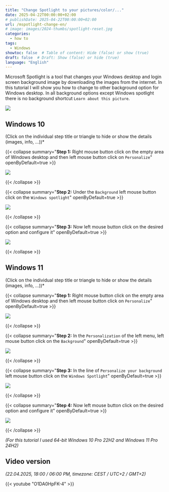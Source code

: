 ```yaml
---
title: "Change Spotlight to your pictures/color/..."
date: 2025-04-22T00:00:00+02:00
# publishDate: 2025-04-22T00:00:00+02:00
url: /mspotlight-change-en/
# image: images/2024-thumbs/spotlight-reset.jpg
categories: 
  - how to
tags: 
  - Windows
showtoc: false  # Table of content: Hide (false) or show (true)
draft: false  # Draft: Show (false) or hide (true)
language: "English"
---
```


Microsoft Spotlight is a tool that changes your Windows desktop and login screen background image by downloading the images from the internet. In this tutorial I will show you how to change to other background option for Windows desktop. In all background options except Windows spotlight there is no background shortcut `Learn about this picture`. 

  ![](/images/other/Win10en_-_desktop_-_learn_about_this_pic.jpeg)

## Windows 10

(Click on the individual step title or triangle to hide or show the details (images, info, ...))*

{{< collapse summary="**Step 1:** Right mouse button click on the empty area of Windows desktop and then left mouse button click on `Personalize`" openByDefault=true >}}

  ![](/images/other/Win10en_-_desktop_-_personalize.jpeg)

{{< /collapse >}}

{{< collapse summary="**Step 2:** Under the `Background` left mouse button click on the `Windows spotlight`" openByDefault=true >}}

  ![](/images/other/Win10en_-_Settings_-_Background_-_spotlight_select.jpeg)

{{< /collapse >}}

{{< collapse summary="**Step 3:** Now left mouse button click on the desired option and configure it" openByDefault=true >}}

  ![](/images/other/Win10en_-_Settings_-_Background_-_spotlight_select_-_background_options.jpeg)

{{< /collapse >}}

## Windows 11

(Click on the individual step title or triangle to hide or show the details (images, info, ...))*

{{< collapse summary="**Step 1:** Right mouse button click on the empty area of Windows desktop and then left mouse button click on `Personalize`" openByDefault=true >}}

  ![](/images/other/Win11en_-_desktop_-_personalize.jpeg)

{{< /collapse >}}

{{< collapse summary="**Step 2:** In the `Personalization` of the left menu, left mouse button click on the `Background`" openByDefault=true >}}

  ![](/images/other/Win11en_-_Settings_-_personalization_-_background.jpeg)

{{< /collapse >}}

{{< collapse summary="**Step 3:** In the line of `Personalize your background` left mouse button click on the `Windows Spotlight`" openByDefault=true >}}

  ![](/images/other/Win11en_-_Settings_-_personalization_-_background_-_spotlight_select.jpeg)

{{< /collapse >}}

{{< collapse summary="**Step 4:** Now left mouse button click on the desired option and configure it" openByDefault=true >}}

  ![](/images/other/Win11en_-_Settings_-_personalization_-_background_-_spotlight_select_background_options.jpeg)

{{< /collapse >}}

*(For this tutorial I used 64-bit Windows 10 Pro 22H2 and Windows 11 Pro 24H2)*

## Video version

*(22.04.2025, 18:00 / 06:00 PM, timezone: CEST / UTC+2 / GMT+2)*

{{< youtube "O1DA0HpFK-4" >}}